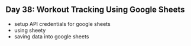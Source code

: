 ## Day 38: Workout Tracking Using Google Sheets

- setup API credentials for google sheets
- using sheety
- saving data into google sheets
